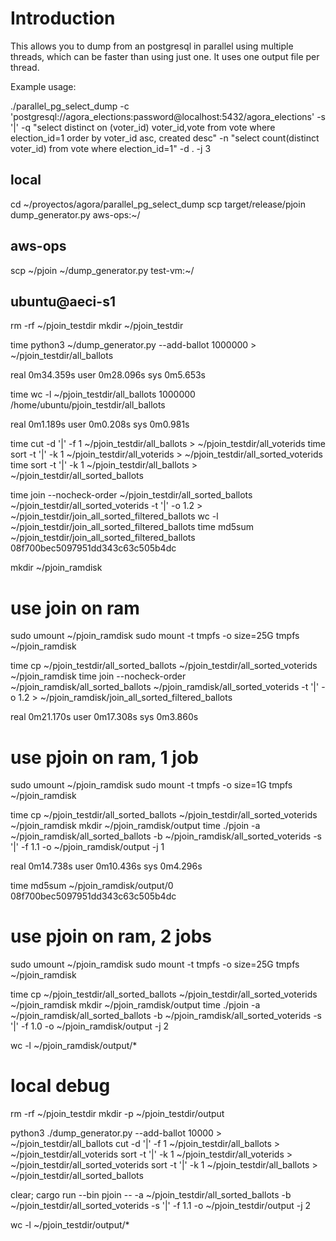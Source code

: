# Introduction

This allows you to dump from an postgresql in parallel using multiple threads, which can be faster than using just one. It uses one output file per thread.

Example usage:

./parallel_pg_select_dump -c 'postgresql://agora_elections:password@localhost:5432/agora_elections' -s '|' -q "select distinct on (voter_id) voter_id,vote from vote where election_id=1 order by voter_id asc, created desc" -n "select count(distinct voter_id) from vote where election_id=1" -d . -j 3

## local

cd ~/proyectos/agora/parallel_pg_select_dump
scp target/release/pjoin dump_generator.py aws-ops:~/

## aws-ops

scp ~/pjoin ~/dump_generator.py test-vm:~/

## ubuntu@aeci-s1

rm -rf ~/pjoin_testdir
mkdir ~/pjoin_testdir

time python3 ~/dump_generator.py --add-ballot 1000000 > ~/pjoin_testdir/all_ballots

real    0m34.359s
user    0m28.096s
sys     0m5.653s

time wc -l ~/pjoin_testdir/all_ballots
1000000 /home/ubuntu/pjoin_testdir/all_ballots

real    0m1.189s
user    0m0.208s
sys     0m0.981s

time cut -d '|' -f 1 ~/pjoin_testdir/all_ballots > ~/pjoin_testdir/all_voterids
time sort -t '|' -k 1 ~/pjoin_testdir/all_voterids > ~/pjoin_testdir/all_sorted_voterids
time sort -t '|' -k 1 ~/pjoin_testdir/all_ballots > ~/pjoin_testdir/all_sorted_ballots


time  join --nocheck-order ~/pjoin_testdir/all_sorted_ballots ~/pjoin_testdir/all_sorted_voterids -t '|' -o 1.2 > ~/pjoin_testdir/join_all_sorted_filtered_ballots
wc -l ~/pjoin_testdir/join_all_sorted_filtered_ballots
time md5sum ~/pjoin_testdir/join_all_sorted_filtered_ballots
08f700bec5097951dd343c63c505b4dc

mkdir ~/pjoin_ramdisk


# use join on ram

sudo umount ~/pjoin_ramdisk
sudo mount -t tmpfs -o size=25G tmpfs ~/pjoin_ramdisk

time cp ~/pjoin_testdir/all_sorted_ballots ~/pjoin_testdir/all_sorted_voterids ~/pjoin_ramdisk
time  join --nocheck-order ~/pjoin_ramdisk/all_sorted_ballots ~/pjoin_ramdisk/all_sorted_voterids -t '|' -o 1.2 > ~/pjoin_ramdisk/join_all_sorted_filtered_ballots

real    0m21.170s
user    0m17.308s
sys     0m3.860s

# use pjoin on ram, 1 job

sudo umount ~/pjoin_ramdisk
sudo mount -t tmpfs -o size=1G tmpfs ~/pjoin_ramdisk

time cp ~/pjoin_testdir/all_sorted_ballots ~/pjoin_testdir/all_sorted_voterids ~/pjoin_ramdisk
mkdir ~/pjoin_ramdisk/output
time ./pjoin -a ~/pjoin_ramdisk/all_sorted_ballots -b ~/pjoin_ramdisk/all_sorted_voterids -s '|' -f 1.1 -o ~/pjoin_ramdisk/output -j 1

real    0m14.738s
user    0m10.436s
sys     0m4.296s

time md5sum ~/pjoin_ramdisk/output/0
08f700bec5097951dd343c63c505b4dc

# use pjoin on ram, 2 jobs


sudo umount ~/pjoin_ramdisk
sudo mount -t tmpfs -o size=25G tmpfs ~/pjoin_ramdisk

time cp ~/pjoin_testdir/all_sorted_ballots ~/pjoin_testdir/all_sorted_voterids ~/pjoin_ramdisk
mkdir ~/pjoin_ramdisk/output
time ./pjoin -a ~/pjoin_ramdisk/all_sorted_ballots -b ~/pjoin_ramdisk/all_sorted_voterids -s '|' -f 1.0 -o ~/pjoin_ramdisk/output -j 2

wc -l ~/pjoin_ramdisk/output/*


# local debug

rm -rf ~/pjoin_testdir
mkdir -p ~/pjoin_testdir/output

python3 ./dump_generator.py --add-ballot 10000 > ~/pjoin_testdir/all_ballots
cut -d '|' -f 1 ~/pjoin_testdir/all_ballots > ~/pjoin_testdir/all_voterids
sort -t '|' -k 1 ~/pjoin_testdir/all_voterids > ~/pjoin_testdir/all_sorted_voterids
sort -t '|' -k 1 ~/pjoin_testdir/all_ballots > ~/pjoin_testdir/all_sorted_ballots

clear; cargo run --bin pjoin -- -a ~/pjoin_testdir/all_sorted_ballots -b ~/pjoin_testdir/all_sorted_voterids -s '|' -f 1.1 -o ~/pjoin_testdir/output -j 2

wc -l ~/pjoin_testdir/output/*

